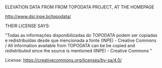 ELEVATION DATA FROM FROM TOPODATA PROJECT, AT THE HOMEPAGE

http://www.dsr.inpe.br/topodata/ 

THEIR LICENSE SAYS:

"Todas as informações disponibilizadas do TOPODATA podem ser copiadas e redistribuí­das desde que mencionada a fonte (INPE) - Creative Commons / All information available from TOPODATA can be be copied and redistributed since the source is mentioned (INPE) - Creative Commons "

License:
https://creativecommons.org/licenses/by-sa/4.0/